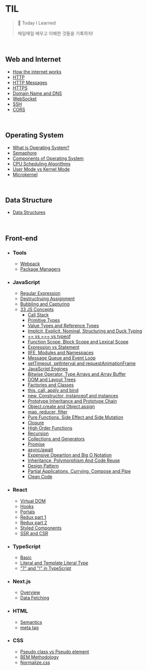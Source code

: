 # TIL

> 📝 Today I Learned
>
> 매일매일 배우고 이해한 것들을 기록하자!

<br>

## Web and Internet

- [How the internet works](https://github.com/SewookHan/TIL/blob/main/Web-and-Internet/how-the-internet-works.md)
- [HTTP](https://github.com/SewookHan/TIL/blob/main/Web-and-Internet/http.md)
- [HTTP Messages](https://github.com/SewookHan/TIL/blob/main/Web-and-Internet/http-message.md)
- [HTTPS](https://github.com/SewookHan/TIL/blob/main/Web-and-Internet/https.md)
- [Domain Name and DNS](https://github.com/SewookHan/TIL/blob/main/Web-and-Internet/domain-name-and-dns.md)
- [WebSocket](https://github.com/SewookHan/TIL/blob/main/Web-and-Internet/websocket.md)
- [SSH](https://github.com/SewookHan/TIL/blob/main/Web-and-Internet/ssh.md)
- [CORS](https://github.com/SewookHan/TIL/blob/main/Web-and-Internet/cors.md)

<br>

## Operating System

- [What is Operating  System?](https://github.com/SewookHan/TIL/blob/main/Operating-System/overview.md)
- [Semaphore](https://github.com/SewookHan/TIL/blob/main/Operating-System/what-is-semaphore.md)
- [Components of Operating System](https://github.com/SewookHan/TIL/blob/main/Operating-System/components-of-os.md)
- [CPU Scheduling Algorithms](https://github.com/SewookHan/TIL/blob/main/Operating-System/cpu-scheduling-algorithms.md)
- [User Mode vs Kernel Mode](https://github.com/SewookHan/TIL/blob/main/Operating-System/user-mode-and-kernel-mode.md)
- [Microkernel](https://github.com/SewookHan/TIL/blob/main/Operating-System/microkernel.md)

<br>

## Data Structure

- [Data Structures](https://github.com/SewookHan/data-structures-and-algorithms)

<br>

## Front-end

- ### **Tools**
  
  - [Webpack](https://github.com/SewookHan/TIL/blob/main/Tools/webpack.md)
  - [Package Managers](https://github.com/SewookHan/TIL/blob/main/Tools/package-managers.md)



- ### **JavaScript**

  - [Regular Expression](https://github.com/SewookHan/TIL/blob/main/JavaScript/regular-expression.md)
  - [Destructruing Assignment](https://github.com/SewookHan/TIL/blob/main/JavaScript/destructuring.md)
  - [Bubbling and Capturing](https://github.com/SewookHan/TIL/blob/main/JavaScript/bubbling-and-capturing.md)
  - [33 JS Concepts](https://github.com/SewookHan/TIL/blob/main/JavaScript/33-js-concepts) 
    - [Call Stack](https://github.com/SewookHan/TIL/blob/main/JavaScript/33-js-concepts/call-stack.md)
    - [Primitive Types](https://github.com/SewookHan/TIL/blob/main/JavaScript/33-js-concepts/primitive-types.md)
    - [Value Types and Reference Types](https://github.com/SewookHan/TIL/blob/main/JavaScript/33-js-concepts/value-types-and-reference-types.md) 
    - [Implicit, Explicit, Nominal, Structuring and Duck Typing](https://github.com/SewookHan/TIL/blob/main/JavaScript/33-js-concepts/implicit-explicit-nominal-structuring-and-duck-typing.md)
    - [== vs === vs typeof](https://github.com/SewookHan/TIL/blob/main/JavaScript/33-js-concepts/==-vs-===-vs-typeof.md)
    - [Function Scope, Block Scope and Lexical Scope](https://github.com/SewookHan/TIL/blob/main/JavaScript/33-js-concepts/function-block-lexical-scope.md)
    - [Expression vs Statement](https://github.com/SewookHan/TIL/blob/main/JavaScript/33-js-concepts/expression-vs-statement.md)
    - [IIFE, Modules and Namespaces](https://github.com/SewookHan/TIL/blob/main/JavaScript/33-js-concepts/iife-modules-and-namespaces.md)
    - [Message Queue and Event Loop](https://github.com/SewookHan/TIL/blob/main/JavaScript/33-js-concepts/message-queue-and-event-loop.md)
    - [setTimeout, setInterval and requestAnimationFrame](https://github.com/SewookHan/TIL/blob/main/JavaScript/33-js-concepts/settimeout-setinterval-requestanimationframe.md)
    - [JavaScript Engines](https://github.com/SewookHan/TIL/blob/main/JavaScript/33-js-concepts/javascript-engines.md)
    - [Bitwise Operator, Type Arrays and Array Buffer](https://github.com/SewookHan/TIL/blob/main/JavaScript/33-js-concepts/bitwise-operator-type-arrays-and-array-buffer.md)
    - [DOM and Layout Trees](https://github.com/SewookHan/TIL/blob/main/JavaScript/33-js-concepts/dom-and-layout-trees.md)
    - [Factories and Classes](https://github.com/SewookHan/TIL/blob/main/JavaScript/33-js-concepts/factories-and-classes.md)
    - [this, call, apply and bind](https://github.com/SewookHan/TIL/blob/main/JavaScript/33-js-concepts/this-call-apply-and-bind.md)
    - [new, Constructor, instanceof and instances](https://github.com/SewookHan/TIL/blob/main/JavaScript/33-js-concepts/new-constructor-instanceof-and-instance.md)
    - [Prototype Inheritance and Prototype Chain](https://github.com/SewookHan/TIL/blob/main/JavaScript/33-js-concepts/prototype-inheritance-and-prototype-chain.md)
    - [Object.create and Object.assign](https://github.com/SewookHan/TIL/blob/main/JavaScript/33-js-concepts/objectcreate-and-objectassign.md)
    - [map, reducer, filter](https://github.com/SewookHan/TIL/blob/main/JavaScript/33-js-concepts/map-reduce-filter.md)
    - [Pure Functions, Side Effect and Side Mutation](https://github.com/SewookHan/TIL/blob/main/JavaScript/33-js-concepts/pure-functions-side-effects-and-state-mutation.md)
    - [Closure](https://github.com/SewookHan/TIL/blob/main/JavaScript/33-js-concepts/closure.md)
    - [High Order Functions](https://github.com/SewookHan/TIL/blob/main/JavaScript/33-js-concepts/high-order-functions.md)
    - [Recursion](https://github.com/SewookHan/TIL/blob/main/JavaScript/33-js-concepts/recursion.md)
    - [Collections and Generators](https://github.com/SewookHan/TIL/blob/main/JavaScript/33-js-concepts/collections-and-generators.md)
    - [Promise](https://github.com/SewookHan/TIL/blob/main/JavaScript/33-js-concepts/promise.md)
    - [async/await](https://github.com/SewookHan/TIL/blob/main/JavaScript/33-js-concepts/async-and-await.md)
    - [Expensive Opeartion and Big O Notation](https://github.com/SewookHan/TIL/blob/main/JavaScript/33-js-concepts/expensive-operation-and-big-o-notation.md)
    - [Inheritance, Polymorphism And Code Reuse](https://github.com/SewookHan/TIL/blob/main/JavaScript/33-js-concepts/inheritance-polymorphism-and-code-reuse.md)
    - [Design Pattern](https://github.com/SewookHan/TIL/blob/main/JavaScript/33-js-concepts/design-pattern.md)
    - [Partial Applications, Currying, Compose and Pipe](https://github.com/SewookHan/TIL/blob/main/JavaScript/33-js-concepts/partial-applications-currying-compose-and-pipe.md)
    - [Clean Code](https://github.com/SewookHan/TIL/blob/main/JavaScript/33-js-concepts/clean-code.md)



- ### React

  - [Virtual DOM](https://github.com/SewookHan/TIL/blob/main/React/virtual-dom.md)
  - [Hooks](https://github.com/SewookHan/TIL/blob/main/React/hooks.md)
  - [Portals](https://github.com/SewookHan/TIL/blob/main/React/portals.md)
  - [Redux part 1](https://github.com/SewookHan/TIL/blob/main/React/redux-part1.md)
  - [Redux part 2](https://github.com/SewookHan/TIL/blob/main/React/redux-part2.md)
  - [Styled  Components](https://github.com/SewookHan/TIL/blob/main/React/styled-components.md)
  - [SSR and CSR](https://github.com/SewookHan/TIL/blob/main/React/ssr-and-csr.md)



- ### TypeScript

  - [Basic](https://github.com/SewookHan/TIL/blob/main/TypeScript/basic.md)
  - [Literal and Template Literal Type](https://github.com/SewookHan/TIL/blob/main/TypeScript/literal-type-and-template-literal-type.md)
  - ["?" and "!" in TypeScript](https://github.com/SewookHan/TIL/blob/main/TypeScript/question-mark-and-exclamation-mark.md)



- ### Next.js

  - [Overview](https://github.com/SewookHan/TIL/blob/main/Nextjs/overview.md)
  - [Data Fetching](https://github.com/SewookHan/TIL/blob/main/Nextjs/data-fetching.md)



- ### HTML

  - [Semantics](https://github.com/SewookHan/TIL/blob/main/HTML/sementics.md)
  - [meta tag](https://github.com/SewookHan/TIL/blob/main/HTML/meta-tag.md)



- ### CSS

  - [Pseudo class vs Pseudo element](https://github.com/SewookHan/TIL/blob/main/CSS/pseudo-classes-vs-pseudo-elements.md)
  - [BEM Methodology](https://github.com/SewookHan/TIL/blob/main/CSS/bem-methodology.md)
  - [Normalize.css](https://github.com/SewookHan/TIL/blob/main/CSS/normalize-css.md)

<br>